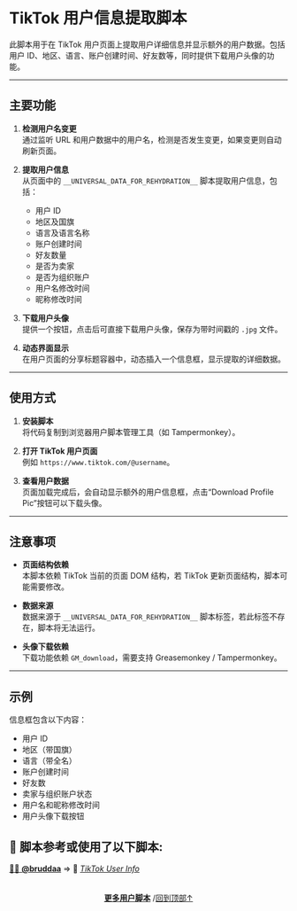 <a id="top"></a>

<!--NAVIGATION-->
<!--NAVIGATION-END-->
<!--SHIELDS-->
<!--SHIELDS-END-->
<!--HISTORY-->
<!--HISTORY-END-->
<!--TEXT-->

# TikTok 用户信息提取脚本

此脚本用于在 TikTok 用户页面上提取用户详细信息并显示额外的用户数据。包括用户 ID、地区、语言、账户创建时间、好友数等，同时提供下载用户头像的功能。

---

## 主要功能

1. **检测用户名变更**  
   通过监听 URL 和用户数据中的用户名，检测是否发生变更，如果变更则自动刷新页面。

2. **提取用户信息**  
   从页面中的 `__UNIVERSAL_DATA_FOR_REHYDRATION__` 脚本提取用户信息，包括：

    - 用户 ID
    - 地区及国旗
    - 语言及语言名称
    - 账户创建时间
    - 好友数量
    - 是否为卖家
    - 是否为组织账户
    - 用户名修改时间
    - 昵称修改时间

3. **下载用户头像**  
   提供一个按钮，点击后可直接下载用户头像，保存为带时间戳的 `.jpg` 文件。

4. **动态界面显示**  
   在用户页面的分享标题容器中，动态插入一个信息框，显示提取的详细数据。

---

## 使用方式

1. **安装脚本**  
   将代码复制到浏览器用户脚本管理工具（如 Tampermonkey）。

2. **打开 TikTok 用户页面**  
   例如 `https://www.tiktok.com/@username`。

3. **查看用户数据**  
   页面加载完成后，会自动显示额外的用户信息框，点击“Download Profile Pic”按钮可以下载头像。

---

## 注意事项

- **页面结构依赖**  
  本脚本依赖 TikTok 当前的页面 DOM 结构，若 TikTok 更新页面结构，脚本可能需要修改。

- **数据来源**  
  数据来源于 `__UNIVERSAL_DATA_FOR_REHYDRATION__` 脚本标签，若此标签不存在，脚本将无法运行。

- **头像下载依赖**  
  下载功能依赖 `GM_download`，需要支持 Greasemonkey / Tampermonkey。

---

## 示例

信息框包含以下内容：

- 用户 ID
- 地区（带国旗）
- 语言（带全名）
- 账户创建时间
- 好友数
- 卖家与组织账户状态
- 用户名和昵称修改时间
- 用户头像下载按钮

<!--AUTHORS-->
## 💖 脚本参考或使用了以下脚本:
[🧑‍💻 **@bruddaa**](https://github.com/bruddaa) ⇒ 📜 _[TikTok User Info](https://github.com/bruddaa/UserScripts/blob/main/TikTok%20User%20Info/script.js)_
<!--AUTHORS-END-->
<!--SCREENSHOT-->

<!--SCREENSHOT-END-->
<!--TEXT-END-->

<!--RELATED-->
<!--RELATED-END-->
<!--HELP-->
<!--HELP-END-->
<!--FOOTER-->

<img height="6px" width="100%" src="https://media.chatgptautorefresh.com/images/separators/gradient-aqua.png?latest">
<center><div align="center"><p><a href="https://github.com/ChinaGodMan/UserScripts#readme"><strong>更多用户脚本</strong></a> /<a href="#top">回到顶部↑</a></p></div></center>

<!--FOOTER--END-->

